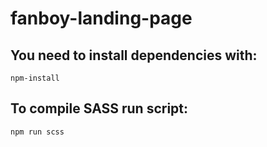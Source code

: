 # fanboy-landing-page

## You need to install dependencies with: 
`npm-install`
## To compile SASS run script: 
`npm run scss`
